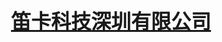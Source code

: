 # <p align="center"><font face="微软雅黑" color="red" size="6">[笛卡科技深圳有限公司](http://www.dikait.com "官网")</font></p>

